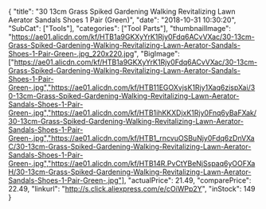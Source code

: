 {
	"title": "30   13cm Grass Spiked Gardening Walking Revitalizing Lawn Aerator Sandals Shoes 1 Pair (Green)",
	"date": "2018-10-31 10:30:20",
	"SubCat": ["Tools"],
	"categories": ["Tool Parts"],
	"thumbnailImage": "https://ae01.alicdn.com/kf/HTB1a9GKXyYrK1Rjy0Fdq6ACvVXac/30-13cm-Grass-Spiked-Gardening-Walking-Revitalizing-Lawn-Aerator-Sandals-Shoes-1-Pair-Green-.jpg_220x220.jpg",
	"BigImage": ["https://ae01.alicdn.com/kf/HTB1a9GKXyYrK1Rjy0Fdq6ACvVXac/30-13cm-Grass-Spiked-Gardening-Walking-Revitalizing-Lawn-Aerator-Sandals-Shoes-1-Pair-Green-.jpg","https://ae01.alicdn.com/kf/HTB11EGOXvjsK1Rjy1Xaq6zispXai/30-13cm-Grass-Spiked-Gardening-Walking-Revitalizing-Lawn-Aerator-Sandals-Shoes-1-Pair-Green-.jpg","https://ae01.alicdn.com/kf/HTB1ihKKXDjxK1Rjy0Fnq6yBaFXak/30-13cm-Grass-Spiked-Gardening-Walking-Revitalizing-Lawn-Aerator-Sandals-Shoes-1-Pair-Green-.jpg","https://ae01.alicdn.com/kf/HTB1_rncvuOSBuNjy0Fdq6zDnVXaC/30-13cm-Grass-Spiked-Gardening-Walking-Revitalizing-Lawn-Aerator-Sandals-Shoes-1-Pair-Green-.jpg","https://ae01.alicdn.com/kf/HTB14R.PvCtYBeNjSspaq6yOOFXaH/30-13cm-Grass-Spiked-Gardening-Walking-Revitalizing-Lawn-Aerator-Sandals-Shoes-1-Pair-Green-.jpg"],
	"actualPrice": 21.49,
	"comparePrice": 22.49,
	"linkurl": "http://s.click.aliexpress.com/e/cOiWPp2Y",
	"inStock": 149
}
